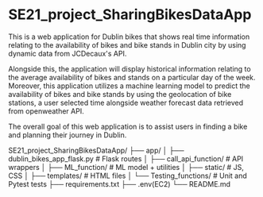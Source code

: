 # SE21_project_SharingBikesDataApp

This is a web application for Dublin bikes that shows real time information relating to the availability of bikes and bike stands in Dublin city by using dynamic data from JCDecaux's API. 

Alongside this, the application will display historical information relating to the average availability of bikes and stands on a particular day of the week. Moreover, this application utilizes a machine learning model to predict the availability of bikes and bike stands by using the geolocation of bike stations, a user selected time alongside weather forecast data retrieved from openweather API. 

The overall goal of this web application is to assist users in finding a bike and planning their journey in Dublin.

SE21_project_SharingBikesDataApp/
├── app/
│   ├── dublin_bikes_app_flask.py   # Flask routes
│   ├── call_api_function/          # API wrappers
│   ├── ML_function/                # ML model + utilities
│   ├── static/                     # JS, CSS
│   ├── templates/                  # HTML files
│   └── Testing_functions/          # Unit and Pytest tests
├── requirements.txt
├── .env(EC2)
└── README.md
